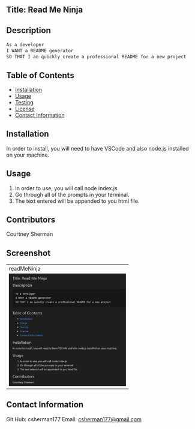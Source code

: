 ## Title: Read Me Ninja 
  
  ## Description
    As a developer
    I WANT a README generator
    SO THAT I an quickly create a professional README for a new project

  
  ## Table of Contents 
  
  - [Installation](#installation)
  - [Usage](#usage)
  - [Testing](#credits)
  - [License](#license)
  - [Contact Information](#license)
  
  ## Installation
   In order to install, you will need to have VSCode and also node.js installed on your machine.
     
  ## Usage   
  1. In order to use, you will call node index.js
  2. Go through all of the prompts in your terminal.
  3. The text entered will be appended to you html file.
  
  ## Contributors
  Courtney Sherman 

  ## Screenshot
  <table>
  <tr>
    <td>readMeNinja</td>
  </tr>
  <tr>
    <td><img src= "./readMeFile.png" height=300 alt="Screenshot of readMeNinja"></td>
  </tr>
  </table>
  
  ## Contact Information
  Git Hub: csherman177
  Email: csherman177@gmail.com
